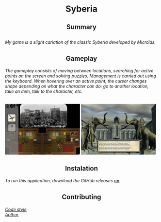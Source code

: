 <h1 align="center">Syberia</h1>

<h2 align = "center">Summary<h2>
<h6>My game is a slight cariation of the classic Syberia 
developed by Microïds.</h6>

<h2 align="center"> Gameplay</h2>
<h6>The gameplay consists of moving between locations, 
searching for active points on the screen and solving puzzles.
Management is carried out using the keyboard. When hovering 
over an active point, the cursor changes shape depending on 
what the character can do: go to another location, take an 
item, talk to the character, etc.</h6>

<p>
<img src="sources/for_readme1.png" width=49% alt="picture1">
<img src="sources/for_readme2.png" width = 49% alt="picture2">
</p>

<h2 align="center"> Instalation</h2>
<h6>To run this application, download the GitHub releases
<a href = "https://github.com/Lenson423/Syberia/releases/tag/final">rar</a>.</h6>

<h2 align="center">Contributing</h2>
<h6><a href = "https://github.com/yandex/CMICOT/blob/master/CPP_STYLE_GUIDE.md">Code style</a><br>
<a href = "https://github.com/Lenson423">Author</a></h6>

